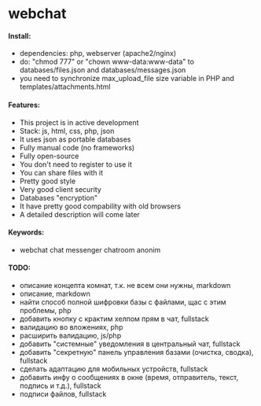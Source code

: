 # webchat

#### Install:

- dependencies: php, webserver (apache2/nginx)
- do: "chmod 777" or "chown www-data:www-data" to databases/files.json and databases/messages.json
- you need to synchronize max_upload_file size variable in PHP and templates/attachments.html

#### Features:

- This project is in active development
- Stack: js, html, css, php, json
- It uses json as portable databases
- Fully manual code (no frameworks)
- Fully open-source
- You don't need to register to use it
- You can share files with it
- Pretty good style
- Very good client security
- Databases "encryption"
- It have pretty good compability with old browsers
- A detailed description will come later

#### Keywords:

- webchat chat messenger chatroom anonim

#### TODO:

- описание концепта комнат, т.к. не всем они нужны, markdown
- описание, markdown
- найти способ полной шифровки базы с файлами, щас с этим проблемы, php
- добавить кнопку с крактим хелпом прям в чат, fullstack
- валидацию во вложениях, php
- расширить валидацию, js/php
- добавить "системные" уведомления в центральный чат, fullstack 
- добавить "секретную" панель управления базами (очистка, сводка), fullstack
- сделать адаптацию для мобильных устройств, fullstack
- добавить инфу о сообщениях в окне (время, отправитель, текст, подпись и т.д.), fullstack
- подписи файлов, fullstack

